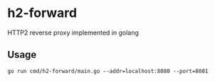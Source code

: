 # h2-forward

HTTP2 reverse proxy implemented in golang

## Usage

```
go run cmd/h2-forward/main.go --addr=localhost:8080 --port=8081
```